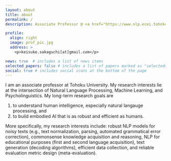 ```yaml
---
layout: about
title: about
permalink: /
description: Associate Professor @ <a href="https://www.nlp.ecei.tohoku.ac.jp">Tohoku University NLP lab</a>. 

profile:
  align: right
  image: prof_pic.jpg
  address: >
    <p>keisuke.sakaguchi[at]gmail.com</p>

news: true  # includes a list of news items
selected_papers: false # includes a list of papers marked as "selected={true}"
social: true # includes social icons at the bottom of the page
---
```


I am an associate professor at Tohoku University. My research interests lie at the intersection of Natural Language Processing, Machine Learning, and Psycholinguistics.
My long-term research goals are 

1. to understand human intelligence, especially natural langauge processing, and 
2. to build embodied AI that is as robust and efficient as humans. 

More specifically, my research interests include: robust NLP models for noisy texts (e.g., text normalization, parsing, automated grammatical error correction), 
commonsense knowledge acquisition and reasoning, NLP for educational purposes (first and second language acquisition), text generation (decoding algorithms), efficient data collection, and reliable evaluation metric design (meta-evaluation).


